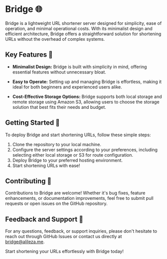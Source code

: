 # Bridge 🌐

Bridge is a lightweight URL shortener server designed for simplicity, ease of operation, and minimal operational costs. With its minimalist design and efficient architecture, Bridge offers a straightforward solution for shortening URLs without the overhead of complex systems.

## Key Features 🔑

- **Minimalist Design:** Bridge is built with simplicity in mind, offering essential features without unnecessary bloat.
  
- **Easy to Operate:** Setting up and managing Bridge is effortless, making it ideal for both beginners and experienced users alike.
  
- **Cost-Effective Storage Options:** Bridge supports both local storage and remote storage using Amazon S3, allowing users to choose the storage solution that best fits their needs and budget.

## Getting Started 🚀

To deploy Bridge and start shortening URLs, follow these simple steps:

1. Clone the repository to your local machine.
2. Configure the server settings according to your preferences, including selecting either local storage or S3 for route configuration.
3. Deploy Bridge to your preferred hosting environment.
4. Start shortening URLs with ease!

## Contributing 🤝

Contributions to Bridge are welcome! Whether it's bug fixes, feature enhancements, or documentation improvements, feel free to submit pull requests or open issues on the GitHub repository.

## Feedback and Support 📧

For any questions, feedback, or support inquiries, please don't hesitate to reach out through GitHub Issues or contact us directly at [bridge@alileza.me](mailto:bridge@alileza.me).

Start shortening your URLs effortlessly with Bridge today!
